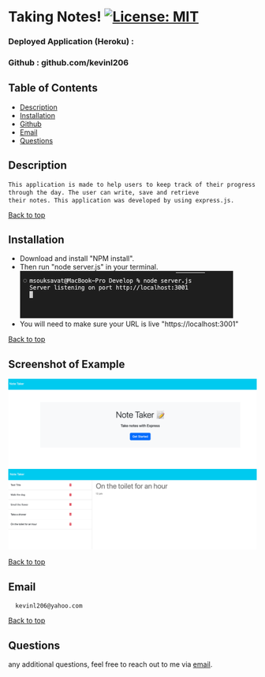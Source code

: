 # Taking Notes! [![License: MIT](https://img.shields.io/badge/License-MIT-yellow.svg)](https://opensource.org/licenses/MIT)

### Deployed Application (Heroku) :

### Github : github.com/kevinl206

## Table of Contents
- [Description](#description)
- [Installation](#installation)
- [Github](#github)
- [Email](#email)
- [Questions](#questions)
  
## Description
    This application is made to help users to keep track of their progress through the day. The user can write, save and retrieve
    their notes. This application was developed by using express.js.
[Back to top](#)
  
## Installation
- Download and install "NPM install".
- Then run "node server.js" in your terminal.
![Image](./public/assets/IMG/chall011term.png)
- You will need to make sure your URL is live "https://localhost:3001"

[Back to top](#)
  
## Screenshot of Example
![Image](./public/assets/IMG/chall011.png)
![Image](./public/assets/IMG/chall011exam.png)

[Back to top](#)
  
 ## Email
      kevinl206@yahoo.com
[Back to top](#)
  
## Questions
  any additional questions, feel free to reach out to me via [email](mailto:kevinl206@yahoo.com).